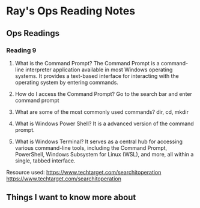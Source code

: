 # Ray's Ops Reading Notes

## Ops Readings

### Reading 9

1.	What is the Command Prompt?
The Command Prompt is a command-line interpreter application available in most Windows operating systems. It provides a text-based interface for interacting with the operating system by entering commands.

2.	How do I access the Command Prompt? Go to the search bar and enter command prompt

3.	What are some of the most commonly used commands? dir, cd, mkdir

4.	What is Windows Power Shell? It is a advanced version of the command prompt.

5.	What is Windows Terminal? It serves as a central hub for accessing various command-line tools, including the Command Prompt, PowerShell, Windows Subsystem for Linux (WSL), and more, all within a single, tabbed interface.

Resource used: https://www.techtarget.com/searchitoperation
https://www.techtarget.com/searchitoperation

## Things I want to know more about
